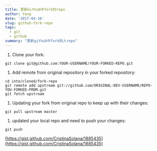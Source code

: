 ```yaml
---
title: 更新Github中fork的repo
author: Yang
date: '2017-04-16'
slug: github-fork-repo
tags:
  - git
  - github
summary: "更新github中fork别人repo"
---
```



1. Clone your fork:
```
git clone git@github.com:YOUR-USERNAME/YOUR-FORKED-REPO.git
```
1. Add remote from original repository in your forked repository:
```
cd into/cloned/fork-repo
git remote add upstream git://github.com/ORIGINAL-DEV-USERNAME/REPO-YOU-FORKED-FROM.git
git fetch upstream
```

1. Updating your fork from original repo to keep up with their changes:
```
git pull upstream master
```
1. updated your local repo and need to push your changes:
```
git push
```

[https://gist.github.com/CristinaSolana/1885435](https://gist.github.com/CristinaSolana/1885435)
